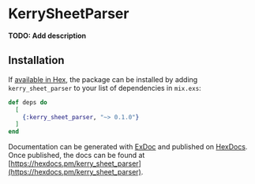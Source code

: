 # KerrySheetParser

**TODO: Add description**

## Installation

If [available in Hex](https://hex.pm/docs/publish), the package can be installed
by adding `kerry_sheet_parser` to your list of dependencies in `mix.exs`:

```elixir
def deps do
  [
    {:kerry_sheet_parser, "~> 0.1.0"}
  ]
end
```

Documentation can be generated with [ExDoc](https://github.com/elixir-lang/ex_doc)
and published on [HexDocs](https://hexdocs.pm). Once published, the docs can
be found at [https://hexdocs.pm/kerry_sheet_parser](https://hexdocs.pm/kerry_sheet_parser).

